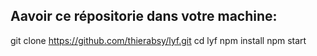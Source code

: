 ## Aavoir ce répositorie dans votre machine:
git clone https://github.com/thierabsy/lyf.git
cd lyf
npm install
npm start